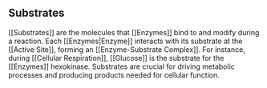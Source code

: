 ## Substrates  
[[Substrates]] are the molecules that [[Enzymes]] bind to and modify during a reaction. Each [[Enzymes|Enzyme]] interacts with its substrate at the [[Active Site]], forming an [[Enzyme-Substrate Complex]]. For instance, during [[Cellular Respiration]], [[Glucose]] is the substrate for the [[Enzymes]] hexokinase. Substrates are crucial for driving metabolic processes and producing products needed for cellular function.